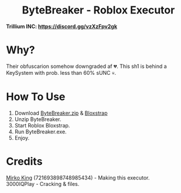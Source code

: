 <h1 align="center">ByteBreaker - Roblox Executor</h1>

**Trillium INC: https://discord.gg/vzXzFpv2gk**

# Why?

Their obfuscarion somehow downgraded af 💔. This sh1 is behind a KeySystem with prob. less than 60% sUNC 💀.

# How To Use
1. Download [ByteBreaker.zip](https://github.com/WalmartSolutions/ByteBreaker/raw/refs/heads/main/ByteBreaker.zip) & [Bloxstrap](https://github.com/bloxstraplabs/bloxstrap)
2. Unzip ByteBreaker.
3. Start Roblox Bloxstrap.
4. Run ByteBreaker.exe.
5. Enjoy.

# Credits
[Mirko King](https://www.youtube.com/@MIRKOKING) (721693898748985434) - Making this executor. </br>
3000IQPlay - Cracking & files. </br>
